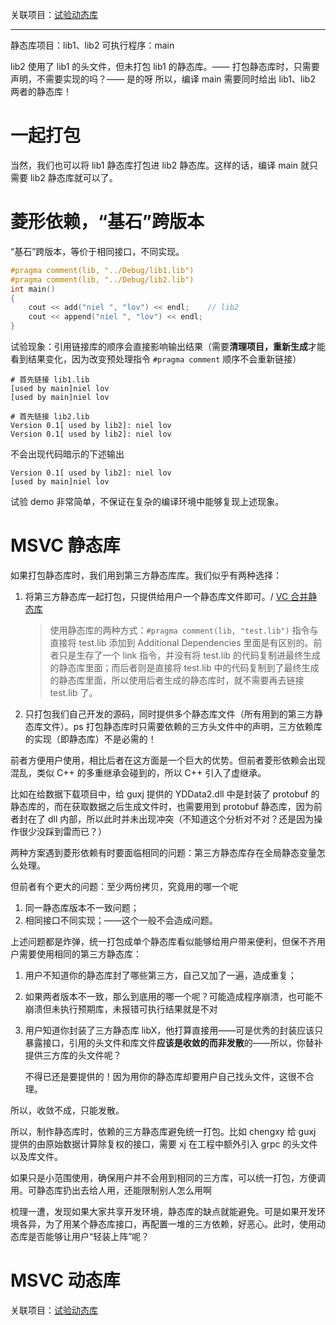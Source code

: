 关联项目：[试验动态库][1]

----------------

静态库项目：lib1、lib2
可执行程序：main

lib2 使用了 lib1 的头文件，但未打包 lib1 的静态库。—— 打包静态库时，只需要声明，不需要实现的吗？—— 是的呀
所以，编译 main 需要同时给出 lib1、lib2 两者的静态库！

# 一起打包

当然，我们也可以将 lib1 静态库打包进 lib2 静态库。这样的话，编译 main 就只需要 lib2 静态库就可以了。

# 菱形依赖，“基石”跨版本

“基石”跨版本，等价于相同接口，不同实现。

```cpp
#pragma comment(lib, "../Debug/lib1.lib")
#pragma comment(lib, "../Debug/lib2.lib")
int main()
{
    cout << add("niel ", "lov") << endl;	// lib2
    cout << append("niel ", "lov") << endl;
}
```

试验现象：引用链接库的顺序会直接影响输出结果（需要**清理项目，重新生成**才能看到结果变化，因为改变预处理指令 `#pragma comment` 顺序不会重新链接）

```console
# 首先链接 lib1.lib
[used by main]niel lov
[used by main]niel lov
```

```console
# 首先链接 lib2.lib
Version 0.1[ used by lib2]: niel lov
Version 0.1[ used by lib2]: niel lov
```

不会出现代码暗示的下述输出
```console
Version 0.1[ used by lib2]: niel lov
[used by main]niel lov
```

试验 demo 非常简单，不保证在复杂的编译环境中能够复现上述现象。

# MSVC 静态库

如果打包静态库时，我们用到第三方静态库库。我们似乎有两种选择：
1. 将第三方静态库一起打包，只提供给用户一个静态库文件即可。/ [VC 合并静态库](https://blog.csdn.net/atceedsun/article/details/40084245)

	> 使用静态库的两种方式：`#pragma comment(lib, "test.lib")` 指令与直接将 test.lib 添加到 Additional Dependencies 里面是有区别的。前者只是生存了一个 link 指令，并没有将 test.lib 的代码复制进最终生成的静态库里面；而后者则是直接将 test.lib 中的代码复制到了最终生成的静态库里面，所以使用后者生成的静态库时，就不需要再去链接 test.lib 了。


2. 只打包我们自己开发的源码，同时提供多个静态库文件（所有用到的第三方静态库文件）。ps 打包静态库时只需要依赖的三方头文件中的声明，三方依赖库的实现（即静态库）不是必需的！

前者方便用户使用，相比后者在这方面是一个巨大的优势。但前者菱形依赖会出现混乱，类似 C++ 的多重继承会碰到的，所以 C++ 引入了虚继承。

比如在给数据下载项目中，给 guxj 提供的 YDData2.dll 中是封装了 protobuf 的静态库的，而在获取数据之后生成文件时，也需要用到 protobuf 静态库，因为前者封在了 dll 内部，所以此时并未出现冲突（不知道这个分析对不对？还是因为操作很少没踩到雷而已？）

两种方案遇到菱形依赖有时要面临相同的问题：第三方静态库存在全局静态变量怎么处理。

但前者有个更大的问题：至少两份拷贝，究竟用的哪一个呢
1. 同一静态库版本不一致问题；
2. 相同接口不同实现；——这个一般不会造成问题。

上述问题都是炸弹，统一打包成单个静态库看似能够给用户带来便利，但保不齐用户需要使用相同的第三方静态库：
1. 用户不知道你的静态库封了哪些第三方，自己又加了一遍，造成重复；
2. 如果两者版本不一致，那么到底用的哪一个呢？可能造成程序崩溃，也可能不崩溃但未执行预期库，未报错可执行结果就是不对
3. 用户知道你封装了三方静态库 libX，他打算直接用——可是优秀的封装应该只暴露接口，引用的头文件和库文件**应该是收敛的而非发散**的——所以，你替补提供三方库的头文件呢？

	不得已还是要提供的！因为用你的静态库却要用户自己找头文件，这很不合理。

所以，收敛不成，只能发散。

所以，制作静态库时，依赖的三方静态库避免统一打包。比如 chengxy 给 guxj 提供的由原始数据计算除复权的接口，需要 xj 在工程中额外引入 grpc 的头文件以及库文件。

如果只是小范围使用，确保用户并不会用到相同的三方库，可以统一打包，方便调用。可静态库扔出去给人用，还能限制别人怎么用啊

梳理一遭，发现如果大家共享开发环境，静态库的缺点就能避免。可是如果开发环境各异，为了用某个静态库接口，再配置一堆的三方依赖，好恶心。此时，使用动态库是否能够让用户“轻装上阵”呢？

# MSVC 动态库

关联项目：[试验动态库][1]

[1]:https://github.com/tnie/TestDll
